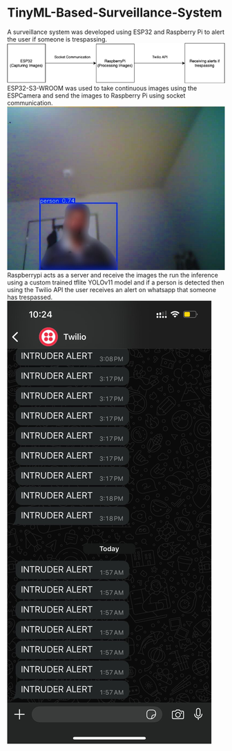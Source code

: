 # TinyML-Based-Surveillance-System

A surveillance system was developed using ESP32 and Raspberry Pi to alert the user if someone is trespassing.<br>
![plot](system_design.png)
<br>
ESP32-S3-WROOM was used to take continuous images using the ESPCamera and send the images to Raspberry Pi using socket communication. <br>
![plot](rpi_server/results_image0.jpg)
Raspberrypi acts as a server and receive the images the run the inference using a custom trained tflite YOLOv11 model and if a person is detected then using the Twilio API the user receives an alert on whatsapp that someone has trespassed.
![plot](alert.jpeg)

